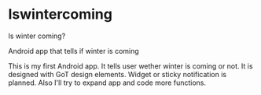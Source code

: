 # Iswintercoming

Is winter coming?

Android app that tells if winter is coming

This is my first Android app.
It tells user wether winter is coming or not.
It is designed with GoT design elements.
Widget or sticky notification is planned.
Also I'll try to expand app and code more functions.
